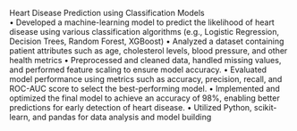 Heart Disease Prediction using Classification Models 		
•	Developed a machine-learning model to predict the likelihood of heart disease using various classification algorithms (e.g., Logistic Regression, Decision Trees, Random Forest, XGBoost)
•	Analyzed a dataset containing patient attributes such as age, cholesterol levels, blood pressure, and other health metrics
•	Preprocessed and cleaned data, handled missing values, and performed feature scaling to ensure model accuracy.
•	Evaluated model performance using metrics such as accuracy, precision, recall, and ROC-AUC score to select the best-performing model.
•	Implemented and optimized the final model to achieve an accuracy of 98%, enabling better predictions for early detection of heart disease.
•	Utilized Python, scikit-learn, and pandas for data analysis and model building
